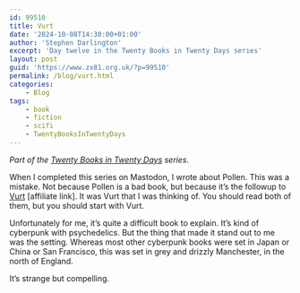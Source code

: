 ```yaml
---
id: 99510
title: Vurt
date: '2024-10-08T14:30:00+01:00'
author: 'Stephen Darlington'
excerpt: 'Day twelve in the Twenty Books in Twenty Days series'
layout: post
guid: 'https://www.zx81.org.uk/?p=99510'
permalink: /blog/vurt.html
categories:
    - Blog
tags:
    - book
    - fiction
    - scifi
    - TwentyBooksInTwentyDays
---
```


*Part of the [Twenty Books in Twenty Days](https://www.zx81.org.uk/blog/twenty-books.html) series.*

When I completed this series on Mastodon, I wrote about Pollen. This was a mistake. Not because Pollen is a bad book, but because it’s the followup to [Vurt](https://amzn.to/4dGGzoB) \[affiliate link\]. It was Vurt that I was thinking of. You should read both of them, but you should start with Vurt.

Unfortunately for me, it’s quite a difficult book to explain. It’s kind of cyberpunk with psychedelics. But the thing that made it stand out to me was the setting. Whereas most other cyberpunk books were set in Japan or China or San Francisco, this was set in grey and drizzly Manchester, in the north of England.

It’s strange but compelling.
